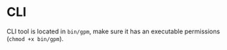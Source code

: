 # CLI

CLI tool is located in `bin/gpm`, make sure it has an executable permissions (`chmod +x bin/gpm`).